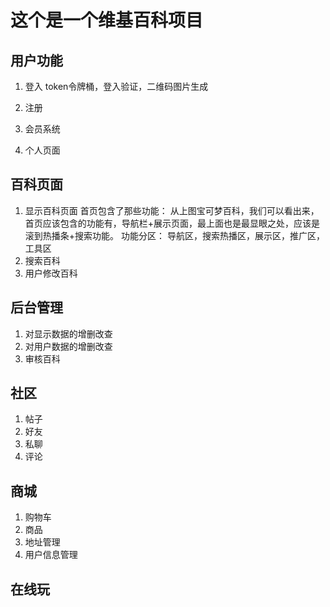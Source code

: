 # 这个是一个维基百科项目

## 用户功能

1. 登入
   token令牌桶，登入验证，二维码图片生成

2. 注册
3. 会员系统
4. 个人页面
## 百科页面

1. 显示百科页面
   首页包含了那些功能：
   从上图宝可梦百科，我们可以看出来，首页应该包含的功能有，导航栏+展示页面，最上面也是最显眼之处，应该是滚到热播条+搜索功能。
   功能分区：
   导航区，搜索热播区，展示区，推广区，工具区
2. 搜索百科
3. 用户修改百科

## 后台管理

1. 对显示数据的增删改查
2. 对用户数据的增删改查
3. 审核百科

## 社区

1. 帖子
2. 好友
3. 私聊
4. 评论


## 商城

1. 购物车
2. 商品
3. 地址管理
4. 用户信息管理

## 在线玩
